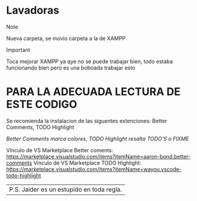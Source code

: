 # Lavadoras
> [!NOTE]
> Nueva carpeta, se movio carpeta a la de XAMPP

> [!IMPORTANT]
> Toca mejorar XAMPP ya qye no se puede trabajar bien, todo estaba funcionando bien pero es una boboada trabajar esto   


# PARA LA ADECUADA LECTURA DE ESTE CODIGO
Se recomienda la instalacion de las siguentes extenciones: Better Comments, TODO Highlight 

<em> Better Comments marca colores, TODO Highlight resalta TODO'S o FIXME </em>

Vínculo de VS Marketplace Better coments: https://marketplace.visualstudio.com/items?itemName=aaron-bond.better-comments 
Vínculo de VS Marketplace TODO Highlight: https://marketplace.visualstudio.com/items?itemName=wayou.vscode-todo-highlight

<table><tr><td> P.S. Jaider es un estupido en toda regla. </td></tr></table>
